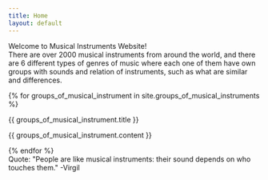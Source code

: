 ```yaml
---
title: Home
layout: default
---
```

<div class="header">Welcome to Musical Instruments Website!</div>

<div class="paragraph">There are over 2000 musical instruments from around the world, and there are 6 different types of genres of music where each one of them have own groups with sounds and relation of instruments, such as what are similar and differences.</div>


{% for groups_of_musical_instrument in site.groups_of_musical_instruments %}
  <div class="h4">{{ groups_of_musical_instrument.title }}</div>
  <p><div class="border5">{{ groups_of_musical_instrument.content }}</div></p>
{% endfor %}

<div class="quote">Quote:
"People are like musical instruments: their sound depends on who touches them." -Virgil
</div>

